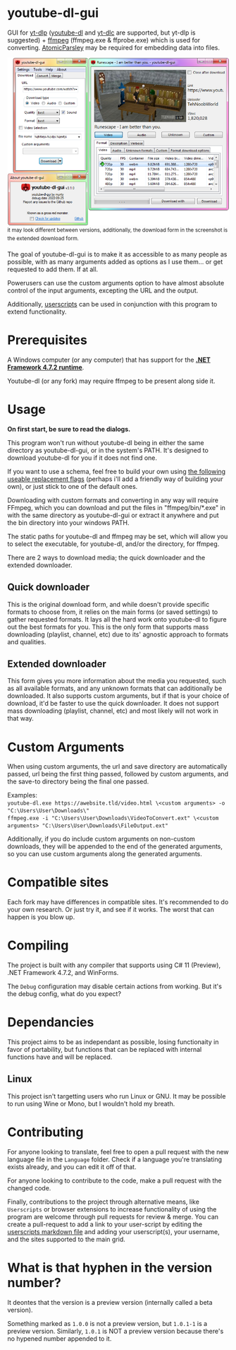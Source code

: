 # youtube-dl-gui
GUI for [yt-dlp](https://github.com/yt-dlp/yt-dlp) ([youtube-dl](https://github.com/ytdl-org/youtube-dl) and [yt-dlc](https://github.com/blackjack4494/yt-dlc) are supported, but yt-dlp is suggested) + [ffmpeg](https://ffmpeg.org/) (ffmpeg.exe & ffprobe.exe) which is used for converting. [AtomicParsley](http://atomicparsley.sourceforge.net/) may be required for embedding data into files.

![it looks like this!!](preview.png)  
<sup>it may look different between versions, additionally, the download form in the screenshot is the extended download form.</sup>

The goal of youtube-dl-gui is to make it as accessible to as many people as possible, with as many arguments added as options as I use them... or get requested to add them. If at all.

Powerusers can use the custom arguments option to have almost absolute control of the input arguments, excepting the URL and the output.

Additionally, [userscripts](USERSCRIPTS.md) can be used in conjunction with this program to extend functionality.

# Prerequisites
A Windows computer (or any computer) that has support for the **[.NET Framework 4.7.2 runtime](https://dotnet.microsoft.com/en-us/download/dotnet-framework/net472)**.

Youtube-dl (or any fork) may require ffmpeg to be present along side it.

# Usage
**On first start, be sure to read the dialogs.**

This program won't run without youtube-dl being in either the same directory as youtube-dl-gui, or in the system's PATH. It's designed to download youtube-dl for you if it does not find one.

If you want to use a schema, feel free to build your own using [the following useable replacement flags](https://github.com/ytdl-org/youtube-dl/blob/master/README.md#output-template) (perhaps i'll add a friendly way of building your own), or just stick to one of the default ones.

Downloading with custom formats and converting in any way will require FFmpeg, which you can download and put the files in "ffmpeg/bin/*.exe" in with the same directory as youtube-dl-gui or extract it anywhere and put the bin directory into your windows PATH.

The static paths for youtube-dl and ffmpeg may be set, which will allow you to select the executable, for youtube-dl, and/or the directory, for ffmpeg.

There are 2 ways to download media; the quick downloader and the extended downloader.

## Quick downloader
This is the original download form, and while doesn't provide specific formats to choose from, it relies on the main forms (or saved settings) to gather requested formats. It lays all the hard work onto youtube-dl to figure out the best formats for you. This is the only form that supports mass downloading (playlist, channel, etc) due to its' agnostic approach to formats and qualities.

## Extended downloader
This form gives you more information about the media you requested, such as all available formats, and any unknown formats that can additionally be downloaded. It also supports custom arguments, but if that is your choice of download, it'd be faster to use the quick downloader. It does not support mass downloading (playlist, channel, etc) and most likely will not work in that way.

# Custom Arguments
When using custom arguments, the url and save directory are automatically passed, url being the first thing passed, followed by custom arguments, and the save-to directory being the final one passed.

Examples:  
`youtube-dl.exe https://awebsite.tld/video.html \<custom arguments> -o "C:\Users\User\Downloads\"`  
`ffmpeg.exe -i "C:\Users\User\Downloads\VideoToConvert.ext" \<custom arguments> "C:\Users\User\Downloads\FileOutput.ext"`

Additionally, if you do include custom arguments on non-custom downloads, they will be appended to the end of the generated arguments, so you can use custom arguments along the generated arguments.

# Compatible sites
Each fork may have differences in compatible sites. It's recommended to do your own research. Or just try it, and see if it works. The worst that can happen is you blow up.

# Compiling
The project is built with any compiler that supports using C# 11 (Preview), .NET Framework 4.7.2, and WinForms.

The `Debug` configuration may disable certain actions from working. But it's the debug config, what do you expect?

# Dependancies
This project aims to be as independant as possible, losing functionaity in favor of portability, but functions that can be replaced with internal functions have and will be replaced.

## Linux
This project isn't targetting users who run Linux or GNU. It may be possible to run using Wine or Mono, but I wouldn't hold my breath.

# Contributing
For anyone looking to translate, feel free to open a pull request with the new language file in the `Language` folder. Check if a language you're translating exists already, and you can edit it off of that.

For anyone looking to contribute to the code, make a pull request with the changed code.

Finally, contributions to the project through alternative means, like `Userscripts` or browser extensions to increase functionality of using the program are welcome through pull requests for review & merge. You can create a pull-request to add a link to your user-script by editing the [userscripts markdown file](USERSCRIPTS.md) and adding your userscript(s), your username, and the sites supported to the main grid.

# What is that hyphen in the version number?
It deontes that the version is a preview version (internally called a beta version).

Something marked as `1.0.0` is not a preview version, but `1.0.1-1` is a preview version. Similarly, `1.0.1` is NOT a preview version because there's no hypened number appended to it.

